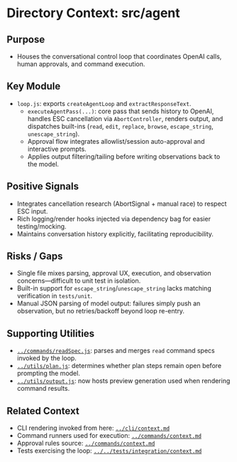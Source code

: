 # Directory Context: src/agent

## Purpose

- Houses the conversational control loop that coordinates OpenAI calls, human approvals, and command execution.

## Key Module

- `loop.js`: exports `createAgentLoop` and `extractResponseText`.
  - `executeAgentPass(...)`: core pass that sends history to OpenAI, handles ESC cancellation via `AbortController`, renders output, and dispatches built-ins (`read`, `edit`, `replace`, `browse`, `escape_string`, `unescape_string`).
  - Approval flow integrates allowlist/session auto-approval and interactive prompts.
  - Applies output filtering/tailing before writing observations back to the model.

## Positive Signals

- Integrates cancellation research (AbortSignal + manual race) to respect ESC input.
- Rich logging/render hooks injected via dependency bag for easier testing/mocking.
- Maintains conversation history explicitly, facilitating reproducibility.

## Risks / Gaps

- Single file mixes parsing, approval UX, execution, and observation concerns—difficult to unit test in isolation.
- Built-in support for `escape_string`/`unescape_string` lacks matching verification in `tests/unit`.
- Manual JSON parsing of model output: failures simply push an observation, but no retries/backoff beyond loop re-entry.

## Supporting Utilities

- [`../commands/readSpec.js`](../commands/readSpec.js): parses and merges `read` command specs invoked by the loop.
- [`../utils/plan.js`](../utils/plan.js): determines whether plan steps remain open before prompting the model.
- [`../utils/output.js`](../utils/output.js): now hosts preview generation used when rendering command results.

## Related Context

- CLI rendering invoked from here: [`../cli/context.md`](../cli/context.md)
- Command runners used for execution: [`../commands/context.md`](../commands/context.md)
- Approval rules source: [`../commands/context.md`](../commands/context.md)
- Tests exercising the loop: [`../../tests/integration/context.md`](../../tests/integration/context.md)
